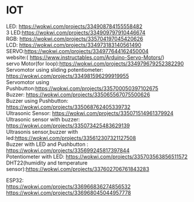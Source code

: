 # IOT
LED:  https://wokwi.com/projects/334908784155558482<br>
3 LED:https://wokwi.com/projects/334909797910446674<br>
RGB:  https://wokwi.com/projects/335704197045420626<br>
LCD:  https://wokwi.com/projects/334973183140561490<br>
SERVO:https://wokwi.com/projects/334977644162450004<br>website:( https://www.instructables.com/Arduino-Servo-Motors/)<br>
servo Motor(for loop):https://wokwi.com/projects/334979679252382290<br>
Servomotor using sliding potentiometer: https://wokwi.com/projects/334981596299919955<br>
Servomotor using Pushbutton:https://wokwi.com/projects/335700050397102675<br>
Buzzer: https://wokwi.com/projects/335065567075500626<br>
Buzzer using Pushbutton: https://wokwi.com/projects/335068762405339732<br>
Ultrasonic Sensor:       https://wokwi.com/projects/335071514961379924<br>
Ultrasonic sensor with buzzer:    https://wokwi.com/projects/335073425483629139<br>
Ultrasonis sensor,buzzer with led:https://wokwi.com/projects/335612307321127508<br>
Buzzer with LED and Pushbutton :  https://wokwi.com/projects/335699245817397844<br>
Potentiometer with LED:           https://wokwi.com/projects/335703563856511572
<br>
DHT22(humidity and temperature sensor):https://wokwi.com/projects/337602706761843283

   
ESP32:<br>
https://wokwi.com/projects/336966836274856532<br>
https://wokwi.com/projects/336968045044957778<br>
